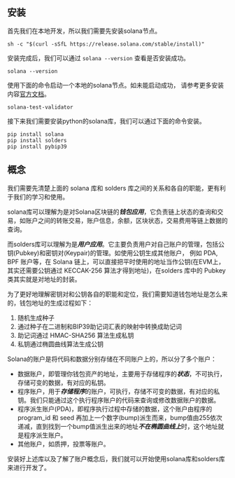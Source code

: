 ## 安装

首先我们在本地开发，所以我们需要先安装solana节点。
```shell
sh -c "$(curl -sSfL https://release.solana.com/stable/install)"
```
安装完成后，我们可以通过 `solana --version` 查看是否安装成功。

```shell
solana --version
```

使用下面的命令启动一个本地的solana节点。如未能启动成功， 
请参考更多安装内容[官方文档](https://solana.com/developers/guides/getstarted/setup-local-development)。

```shell
solana-test-validator
```

接下来我们需要安装python的solana库，我们可以通过下面的命令安装。
```shell
pip install solana
pip install solders
pip install pybip39
```

## 概念

我们需要先清楚上面的 solana 库和 solders 库之间的关系和各自的职能，更有利于我们的学习和使用。

solana库可以理解为是对Solana区块链的***钱包应用***，它负责链上状态的查询和交易，如账户之间的转账交易，账户信息，余额，区块状态，交易费用等链上数据的查询。

而solders库可以理解为是***用户应用***。它主要负责用户对自己账户的管理，包括公钥(Pubkey)和密钥对(Keypair)的管理。如使用公钥生成其他账户，
例如 PDA, BPF 账户等，在 Solana 链上，可以直接把平时使用的地址当作公钥(在EVM上，其实还需要公钥通过 KECCAK-256 算法才得到地址)，在solders 库中的
Pubkey类其实就是对地址的封装。

为了更好地理解密钥对和公钥各自的职能和定位，我们需要知道钱包地址是怎么来的，钱包地址的生成过程如下：
1. 随机生成种子
2. 通过种子在二进制和BIP39助记词汇表的映射中转换成助记词
3. 助记词通过 HMAC-SHA256 算法生成私钥
4. 私钥通过椭圆曲线算法生成公钥

Solana的账户是将代码和数据分别存储在不同账户上的，所以分了多个账户：
- 数据账户，即管理你钱包资产的地址，主要用于存储程序的***状态***，不可执行，存储可变的数据，有对应的私钥。
- 程序账户，用于***存储程序***的账户，可执行，存储不可变的数据，有对应的私钥。我们只能通过这个执行程序账户的代码来查询或修改数据账户的数据。
- 程序派生账户(PDA)，即程序执行过程中存储的数据，这个账户由程序的program_id 和 seed 再加上一个数字(bump)派生而来，bump值由255依次递减，直到找到一个bump值派生出来的地址***不在椭圆曲线上***时，这个地址就是程序派生账户。
- 其他账户，如质押，投票等账户。

安装好上述库以及了解了账户概念后，我们就可以开始使用solana库和solders库来进行开发了。


